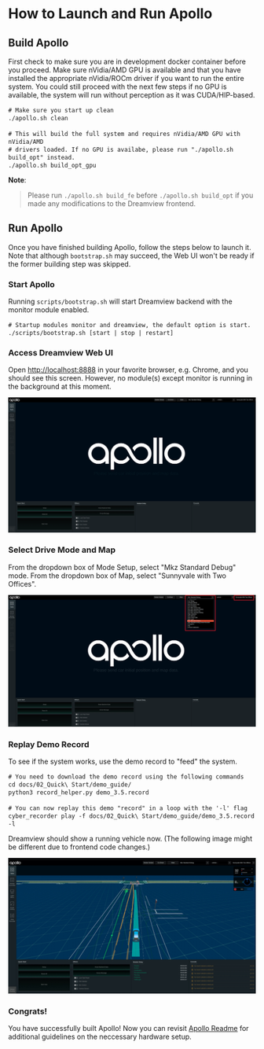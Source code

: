 # How to Launch and Run Apollo

## Build Apollo

First check to make sure you are in development docker container before you
proceed. Make sure nVidia/AMD GPU is available and that you have installed the
appropriate nVidia/ROCm driver if you want to run the entire system. You could still
proceed with the next few steps if no GPU is available, the system will
run without perception as it was CUDA/HIP-based.

```
# Make sure you start up clean
./apollo.sh clean

# This will build the full system and requires nVidia/AMD GPU with nVidia/AMD
# drivers loaded. If no GPU is availabe, please run "./apollo.sh build_opt" instead.
./apollo.sh build_opt_gpu
```

**Note**:

> Please run `./apollo.sh build_fe` before `./apollo.sh build_opt` if you made
> any modifications to the Dreamview frontend.

## Run Apollo

Once you have finished building Apollo, follow the steps below to launch it.
Note that although `bootstrap.sh` may succeed, the Web UI won't be ready if the
former building step was skipped.

### Start Apollo

Running `scripts/bootstrap.sh` will start Dreamview backend with the monitor
module enabled.

```
# Startup modules monitor and dreamview, the default option is start.
./scripts/bootstrap.sh [start | stop | restart]
```

### Access Dreamview Web UI

Open [http://localhost:8888](http://localhost:8888) in your favorite browser,
e.g. Chrome, and you should see this screen. However, no module(s) except
monitor is running in the background at this moment.

![Access Dreamview](images/apollo_bootstrap_screen.png)

### Select Drive Mode and Map

From the dropdown box of Mode Setup, select "Mkz Standard Debug" mode. From the
dropdown box of Map, select "Sunnyvale with Two Offices".

![Drive Mode and Map Selection](images/dreamview_6_0_setup_profile.png)

### Replay Demo Record

To see if the system works, use the demo record to "feed" the system.

```
# You need to download the demo record using the following commands
cd docs/02_Quick\ Start/demo_guide/
python3 record_helper.py demo_3.5.record

# You can now replay this demo "record" in a loop with the '-l' flag
cyber_recorder play -f docs/02_Quick\ Start/demo_guide/demo_3.5.record -l
```

Dreamview should show a running vehicle now. (The following image might be
different due to frontend code changes.)

![Dreamview with Trajectory](images/dv_trajectory_6.0.png)

### Congrats!

You have successfully built Apollo! Now you can revisit
[Apollo Readme](../../README.md) for additional guidelines on the neccessary
hardware setup.
